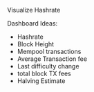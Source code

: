 Visualize Hashrate

Dashboard Ideas:
- Hashrate
- Block Height
- Mempool transactions
- Average Transaction fee
- Last difficulty change
- total block TX fees
- Halving Estimate

